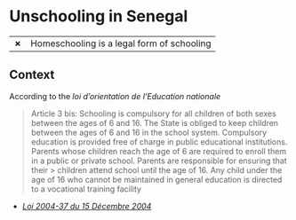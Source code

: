 # Unschooling in Senegal
| | |
|-|-|
| __✗__ | Homeschooling is a legal form of schooling |

## Context

According to the _loi d’orientation de l’Education nationale_

> Article 3 bis: Schooling is compulsory for all children of both sexes between the ages of 6 and 16.
> The State is obliged to keep children between the ages of 6 and 16 in the school system.
> Compulsory education is provided free of charge in public educational institutions.
> Parents whose children reach the age of 6 are required to enroll them in a public or private school. Parents are responsible for ensuring that their > children attend school until the age of 16.
Any child under the age of 16 who cannot be maintained in general education is directed to a vocational training facility

* [_Loi 2004-37 du 15 Décembre 2004_](https://www.ilo.org/dyn/natlex/docs/SERIAL/75283/78245/F1277535961/SEN-75283.pdf)
